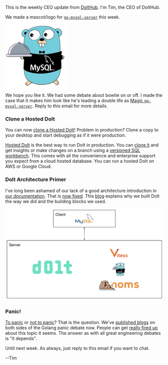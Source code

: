 This is the weekly CEO update from [DoltHub](https://www.dolthub.com/). I'm Tim, the CEO of DoltHub. 

We made a mascot/logo for [`go-mysql-server`](https://github.com/dolthub/go-mysql-server) this week. 

[![go-mysql-server mascot](../images/go-mysql-server-small.png)](https://github.com/dolthub/go-mysql-server)

We hope you like it. We had some debate about bowtie on or off. I made the case that it makes him look like he's leading a double life as [Magic `go-mysql-server`](https://www.imdb.com/title/tt1915581/). Reply to this email for more details.

### Clone a Hosted Dolt

You can now [clone a Hosted Dolt](https://www.dolthub.com/blog/2023-04-17-cloning-a-hosted-database/)! Problem in production? Clone a copy to your desktop and start debugging as if it were production. 

[Hosted Dolt](https://hosted.doltdb.com/) is the best way to run Dolt in production. You can [clone it](https://www.dolthub.com/blog/2023-04-17-cloning-a-hosted-database/) and get insights or make changes on a branch using a [versioned SQL workbench](https://www.dolthub.com/blog/2023-03-17-dolthub-vs-hosted-workbench/). This comes with all the convenience and enterprise support you expect from a cloud hosted database. You can run a hosted Dolt on AWS or Google Cloud.

### Dolt Architecture Primer

I've long been ashamed of our lack of a good architecture introduction in [our documentation](https://docs.dolthub.com/introduction/what-is-dolt). That is [now fixed](https://docs.dolthub.com/architecture/architecture). This [blog](https://www.dolthub.com/blog/2023-04-19-dolt-architecture-intro/) explains why we built Dolt the way we did and the building blocks we used. 

[![Dolt Architecture](../images/dolt-architecture.png)](https://www.dolthub.com/blog/2023-04-19-dolt-architecture-intro/)

### Panic! 

[To panic](https://www.dolthub.com/blog/2023-04-14-keep-calm-and-panic/) or [not to panic](https://www.dolthub.com/blog/2020-11-16-panics-to-errors/)? That is the question. We've [published blogs](https://www.dolthub.com/blog/?q=panic) on both sides of the Golang panic debate now. People can get [really fired up](https://www.reddit.com/r/golang/comments/12pq003/panics_are_up_to_40_faster_than_returning_errors/) about this topic it seems. The answer as with all great engineering debates is "it depends".

Until next week. As always, just reply to this email if you want to chat.

--Tim
